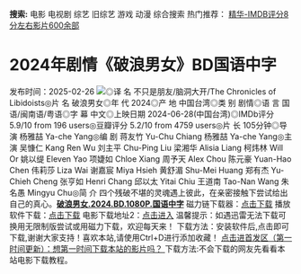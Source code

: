 **搜索:** 电影 电视剧 综艺 旧综艺 游戏 动漫 综合搜索 热门推荐： [精华-IMDB评分8分左右影片600余部](https://www.dytt8.com/html/gndy/jddy/20160320/50510.html)
# 2024年剧情《破浪男女》BD国语中字
发布时间：2025-02-26 
![](https://img9.doubanio.com/view/photo/l_ratio_poster/public/p2908294000.jpg)◎译 名 不只是朋友/脑洞大开/The Chronicles of Libidoists◎片 名 破浪男女◎年 代 2024◎产 地 中国台湾◎类 别 剧情◎语 言 国语/闽南语/粤语◎字 幕 中文◎上映日期 2024-06-28(中国台湾)◎IMDb评分 5.9/10 from 196 users◎豆瓣评分 5.2/10 from 4759 users◎片 长 105分钟◎导 演 杨雅喆 Ya-che Yang◎编 剧 蒋友竹 Yu-Chu Chiang 杨雅喆 Ya-che Yang◎主 演 吴慷仁 Kang Ren Wu 刘主平 Chu-Ping Liu 梁湘华 Alisia Liang 柯炜林 Will Or 姚以缇 Eleven Yao 项婕如 Chloe Xiang 周予天 Alex Chou 陈元豪 Yuan-Hao Chen 伟莉莎 Liza Wai 谢嘉宸 Miya Hsieh 黄舒湄 Shu-Mei Huang 郑有杰 Yu-Chieh Cheng 张亨如 Henri Chang 邱以太 Yitai Chiu 王道南 Tao-Nan Wang 朱名愚 Mingyu Chu◎简 介 四个残破不堪的灵魂遇上彼此，在亲密接触下尝试给出自己的真心。[**破浪男女.2024.BD.1080P.国语中字**](magnet:?xt=urn:btih:b61c45e4aaee244088d59db3d687d4ba86bbeed6&dn=%e9%98%b3%e5%85%89%e7%94%b5%e5%bd%b1dygod.org.%e7%a0%b4%e6%b5%aa%e7%94%b7%e5%a5%b3.2024.BD.1080P.%e5%9b%bd%e8%af%ad%e4%b8%ad%e5%ad%97.mkv&tr=udp%3a%2f%2ftracker.opentrackr.org%3a1337%2fannounce&tr=udp%3a%2f%2fexodus.desync.com%3a6969%2fannounce) 磁力链下载器：[点击下载](https://dygod.org/js/bt.htm "qBittorrent") 播放软件下载：[点击下载](https://dygod.org/js/player.htm "PotPlayer") 电影下载地址2：[点击进入](https://dygod.org/ "阳光电影") 温馨提示：如遇迅雷无法下载可换用无限制版尝试或用磁力下载，欢迎每天来！  下载方法：安装软件后,点击即可下载,谢谢大家支持！喜欢本站,请使用Ctrl+D进行添加收藏！ [点击进首发区（第一时间更新）：想第一时间下载本站的影片吗？ ](https://www.ygdy8.net/)下载方法:不会下载的网友先看看本站电影下载教程。